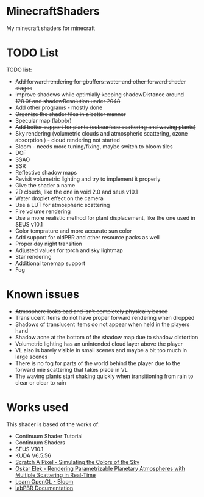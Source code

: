 # MinecraftShaders
My minecraft shaders for minecraft
# TODO List
TODO list:
- ~~Add forward rendering for gbuffers_water and other forward shader stages~~ 
- ~~Improve shadows while optimially keeping shadowDistance around 128.0f and shadowResolution under 2048~~
- Add other programs - mostly done
- ~~Organize the shader files in a better manner~~
- Specular map (labpbr)
- ~~Add better support for plants (subsurface scattering and waving plants)~~
- Sky rendering (volumetric clouds and atmospheric scattering, ozone absorption ) - cloud rendering not started
- Bloom - needs more tuning/fixing, maybe switch to bloom tiles
- DOF 
- SSAO
- SSR
- Reflective shadow maps
- Revisit volumetric lighting and try to implement it properly
- Give the shader a name
- 2D clouds, like the one in void 2.0 and seus v10.1
- Water droplet effect on the camera
- Use a LUT for atmospheric scattering
- Fire volume rendering
- Use a more realistic method for plant displacement, like the one used in SEUS v10.1
- Color temprature and more accurate sun color
- Add support for oldPBR and other resource packs as well
- Proper day night transition
- Adjusted values for torch and sky lightmap
- Star rendering
- Additional tonemap support
- Fog
# Known issues
- ~~Atmosphere looks bad and isn't completely physically based~~
- Translucent items do not have proper forward rendering when dropped
- Shadows of translucent items do not appear when held in the players hand
- Shadow acne at the bottom of the shadow map due to shadow distortion
- Volumetric lighting has an unintended cloud layer above the player
- VL also is barely visible in small scenes and maybe a bit too much in large scenes
- There is no fog for parts of the world behind the player due to the forward mie scattering that takes place in VL
- The waving plants start shaking quickly when transitioning from rain to clear or clear to rain
# Works used
This shader is based of the works of:
- Continuum Shader Tutorial
- Continuum Shaders
- SEUS V10.1
- KUDA V6.5.56
- [Scratch A Pixel - Simulating the Colors of the Sky](https://www.scratchapixel.com/lessons/procedural-generation-virtual-worlds/simulating-sky/simulating-colors-of-the-sky)
- [Oskar Elek - Rendering Parametrizable Planetary Atmospheres with Multiple Scattering in Real-Time](http://www.klayge.org/material/4_0/Atmospheric/Rendering%20Parametrizable%20Planetary%20Atmospheres%20with%20Multiple%20Scattering%20in%20Real-Time.pdf) 
- [Learn OpenGL - Bloom](https://learnopengl.com/Advanced-Lighting/Bloom)
- [labPBR Documentation](https://github.com/rre36/lab-pbr/wiki)
